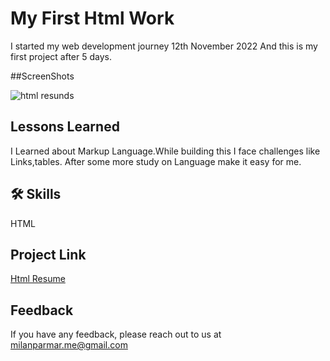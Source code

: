 
# My First Html Work

  I started my web development journey 12th November 2022 And this is my first project after 5 days.
   
 ##ScreenShots
 

![html resunds](https://user-images.githubusercontent.com/114464208/216961690-412985df-3cb7-42ac-9b7c-969dafa76832.png)

## Lessons Learned

I Learned about Markup Language.While building this I
face challenges like Links,tables. After some more study on Language make it easy for me. 
  
## 🛠 Skills
 HTML


## Project Link

[Html Resume](https://first-html-site.netlify.app)


## Feedback

If you have any feedback, please reach out to us at milanparmar.me@gmail.com

